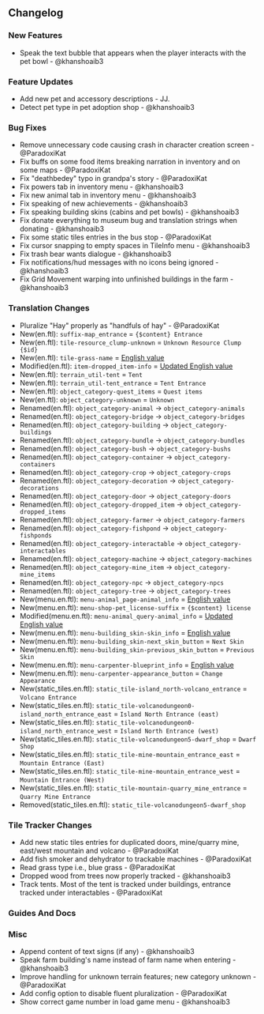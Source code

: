 ## Changelog

### New Features

- Speak the text bubble that appears when the player interacts with the pet bowl - @khanshoaib3 

### Feature Updates

- Add new pet and accessory descriptions - JJ.
- Detect pet type in pet adoption shop - @khanshoaib3 

### Bug Fixes

- Remove unnecessary code causing crash in character creation screen - @ParadoxiKat 
- Fix buffs on some food items breaking narration in inventory and on some maps - @ParadoxiKat 
- Fix "deathbedey" typo in grandpa's story - @ParadoxiKat 
- Fix powers tab in inventory menu - @khanshoaib3 
- Fix new animal tab in inventory menu - @khanshoaib3 
- Fix speaking of new achievements - @khanshoaib3 
- Fix speaking building skins (cabins and pet bowls) - @khanshoaib3 
- Fix donate everything to museum bug and translation strings when donating - @khanshoaib3 
- Fix some static tiles entries in the bus stop - @ParadoxiKat 
- Fix cursor snapping to empty spaces in TileInfo menu - @khanshoaib3 
- Fix trash bear wants dialogue - @khanshoaib3 
- Fix notifications/hud messages with no icons being ignored - @khanshoaib3 
- Fix Grid Movement warping into unfinished buildings in the farm - @khanshoaib3

### Translation Changes

- Pluralize "Hay" properly as "handfuls of hay" - @ParadoxiKat 
- New(en.ftl): `suffix-map_entrance` = `{$content} Entrance`
- New(en.ftl): `tile-resource_clump-unknown` = `Unknown Resource Clump {$id}`
- New(en.ftl): `tile-grass-name` = [English value](https://github.com/khanshoaib3/stardew-access/blob/50d43dbb8183042e6b59c391815598168dd37d92/stardew-access/i18n/en.ftl#L118-L126)
- Modified(en.ftl): `item-dropped_item-info` = [Updated English value](https://github.com/khanshoaib3/stardew-access/blob/50d43dbb8183042e6b59c391815598168dd37d92/stardew-access/i18n/en.ftl#L235-L240)
- New(en.ftl): `terrain_util-tent` = `Tent`
- New(en.ftl): `terrain_util-tent_entrance` = `Tent Entrance`
- New(en.ftl): `object_category-quest_items` = `Quest items`
- New(en.ftl): `object_category-unknown` = `Unknown`
- Renamed(en.ftl): `object_category-animal` -> `object_category-animals`
- Renamed(en.ftl): `object_category-bridge` -> `object_category-bridges`
- Renamed(en.ftl): `object_category-building` -> `object_category-buildings`
- Renamed(en.ftl): `object_category-bundle` -> `object_category-bundles`
- Renamed(en.ftl): `object_category-bush` -> `object_category-bushs`
- Renamed(en.ftl): `object_category-container` -> `object_category-containers`
- Renamed(en.ftl): `object_category-crop` -> `object_category-crops`
- Renamed(en.ftl): `object_category-decoration` -> `object_category-decorations`
- Renamed(en.ftl): `object_category-door` -> `object_category-doors`
- Renamed(en.ftl): `object_category-dropped_item` -> `object_category-dropped_items`
- Renamed(en.ftl): `object_category-farmer` -> `object_category-farmers`
- Renamed(en.ftl): `object_category-fishpond` -> `object_category-fishponds`
- Renamed(en.ftl): `object_category-interactable` -> `object_category-interactables`
- Renamed(en.ftl): `object_category-machine` -> `object_category-machines`
- Renamed(en.ftl): `object_category-mine_item` -> `object_category-mine_items`
- Renamed(en.ftl): `object_category-npc` -> `object_category-npcs`
- Renamed(en.ftl): `object_category-tree` -> `object_category-trees`
- New(menu.en.ftl): `menu-animal_page-animal_info` = [English value](https://github.com/khanshoaib3/stardew-access/blob/50d43dbb8183042e6b59c391815598168dd37d92/stardew-access/i18n/menu.en.ftl#L228-L238)
- New(menu.en.ftl): `menu-shop-pet_license-suffix` = `{$content} license`
- Modified(menu.en.ftl): `menu-animal_query-animal_info` = [Updated English value](https://github.com/khanshoaib3/stardew-access/blob/50d43dbb8183042e6b59c391815598168dd37d92/stardew-access/i18n/menu.en.ftl#L329-L345)
- New(menu.en.ftl): `menu-building_skin-skin_info` = [English value](https://github.com/khanshoaib3/stardew-access/blob/50d43dbb8183042e6b59c391815598168dd37d92/stardew-access/i18n/menu.en.ftl#L359-L380)
- New(menu.en.ftl): `menu-building_skin-next_skin_button` = `Next Skin`
- New(menu.en.ftl): `menu-building_skin-previous_skin_button` = `Previous Skin`
- New(menu.en.ftl): `menu-carpenter-blueprint_info` = [English value](https://github.com/khanshoaib3/stardew-access/blob/50d43dbb8183042e6b59c391815598168dd37d92/stardew-access/i18n/menu.en.ftl#L386-L390)
- New(menu.en.ftl): `menu-carpenter-appearance_button` = `Change Appearance`
- New(static_tiles.en.ftl): `static_tile-island_north-volcano_entrance` = `Volcano Entrance`
- New(static_tiles.en.ftl): `static_tile-volcanodungeon0-island_north_entrance_east` = `Island North Entrance (east)`
- New(static_tiles.en.ftl): `static_tile-volcanodungeon0-island_north_entrance_west` = `Island North Entrance (west)`
- New(static_tiles.en.ftl): `static_tile-volcanodungeon5-dwarf_shop` = `Dwarf Shop`
- New(static_tiles.en.ftl): `static_tile-mine-mountain_entrance_east` = `Mountain Entrance (East)`
- New(static_tiles.en.ftl): `static_tile-mine-mountain_entrance_west` = `Mountain Entrance (West)`
- New(static_tiles.en.ftl): `static_tile-mountain-quarry_mine_entrance` = `Quarry Mine Entrance`
- Removed(static_tiles.en.ftl): `static_tile-volcanodungeon5-dwarf_shop`

### Tile Tracker Changes

- Add new static tiles entries for duplicated doors, mine/quarry mine, east/west mountain and volcano - @ParadoxiKat 
- Add fish smoker and dehydrator to trackable machines - @ParadoxiKat 
- Read grass type i.e., blue grass - @ParadoxiKat 
- Dropped wood from trees now properly tracked - @khanshoaib3 
- Track tents. Most of the tent is tracked under buildings, entrance tracked under interactables - @ParadoxiKat 

### Guides And Docs


### Misc

- Append content of text signs (if any) - @khanshoaib3 
- Speak farm building's name instead of farm name when entering - @khanshoaib3 
- Improve handling for unknown terrain features; new category unknown - @ParadoxiKat 
- Add config option to disable fluent pluralization - @ParadoxiKat 
- Show correct game number in load game menu - @khanshoaib3 

